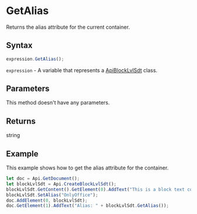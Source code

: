# GetAlias

Returns the alias attribute for the current container.

## Syntax

```javascript
expression.GetAlias();
```

`expression` - A variable that represents a [ApiBlockLvlSdt](../ApiBlockLvlSdt.md) class.

## Parameters

This method doesn't have any parameters.

## Returns

string

## Example

This example shows how to get the alias attribute for the container.

```javascript editor-docx
let doc = Api.GetDocument();
let blockLvlSdt = Api.CreateBlockLvlSdt();
blockLvlSdt.GetContent().GetElement(0).AddText("This is a block text content control with alias 'OnlyOffice'.");
blockLvlSdt.SetAlias("OnlyOffice");
doc.AddElement(0, blockLvlSdt);
doc.GetElement(1).AddText("Alias: " + blockLvlSdt.GetAlias());
```
